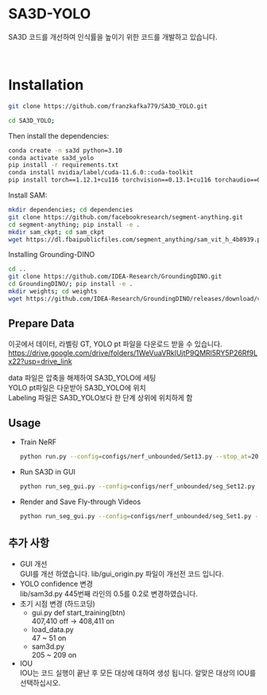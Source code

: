 # SA3D-YOLO

SA3D 코드를 개선하여 인식률을 높이기 위한 코드를 개발하고 있습니다.

<br>

# Installation

```bash
git clone https://github.com/franzkafka779/SA3D_YOLO.git
```

```bash
cd SA3D_YOLO;
```

Then install the dependencies:
```bash
conda create -n sa3d python=3.10
conda activate sa3d_yolo
pip install -r requirements.txt
conda install nvidia/label/cuda-11.6.0::cuda-toolkit
pip install torch==1.12.1+cu116 torchvision==0.13.1+cu116 torchaudio==0.12.1 --extra-index-url https://download.pytorch.org/whl/cu116
```

Install SAM:
```bash
mkdir dependencies; cd dependencies
git clone https://github.com/facebookresearch/segment-anything.git 
cd segment-anything; pip install -e .
mkdir sam_ckpt; cd sam_ckpt
wget https://dl.fbaipublicfiles.com/segment_anything/sam_vit_h_4b8939.pth
```

Installing Grounding-DINO
```bash
cd ..
git clone https://github.com/IDEA-Research/GroundingDINO.git
cd GroundingDINO/; pip install -e .
mkdir weights; cd weights
wget https://github.com/IDEA-Research/GroundingDINO/releases/download/v0.1.0-alpha/groundingdino_swint_ogc.pth
```

## Prepare Data

이곳에서 데이터, 라벨링 GT, YOLO pt 파일을 다운로드 받을 수 있습니다. 
https://drive.google.com/drive/folders/1WeVuaVRklUjtP9QMRl5RY5P26Rf9Lx22?usp=drive_link

data 파일은 압축을 해제하여 SA3D_YOLO에 세팅 \
YOLO pt파일은 다운받아 SA3D_YOLO에 위치 \
Labeling 파일은 SA3D_YOLO보다 한 단계 상위에 위치하게 함 

## Usage
- Train NeRF
  ```bash
  python run.py --config=configs/nerf_unbounded/Set13.py --stop_at=20000 --render_video --i_weights=10000
  ```
- Run SA3D in GUI
  ```bash
  python run_seg_gui.py --config=configs/nerf_unbounded/seg_Set12.py --segment --sp_name=_gui --num_prompts=20 --render_opt=train --save_ckpt
  ```
- Render and Save Fly-through Videos
  ```bash
  python run_seg_gui.py --config=configs/nerf_unbounded/seg_Set1.py --segment --sp_name=_gui --num_prompts=20 --render_only --render_opt=video --dump_images --seg_type seg_img seg_density
  ```

## 추가 사항 
- GUI 개선\
  GUI를 개선 하였습니다. lib/gui_origin.py 파일이 개선전 코드 입니다.
- YOLO confidence 변경\
  lib/sam3d.py 445번째 라인의 0.5를 0.2로 변경하였습니다.
- 초기 시점 변경 (하드코딩)
  - gui.py def start_training(btn)\
    407,410 off → 408,411 on
  - load_data.py\
    47 ~ 51 on
  - sam3d.py\
    205 ~ 209 on
- IOU\
  IOU는 코드 실행이 끝난 후 모든 대상에 대하여 생성 됩니다. 알맞은 대상의 IOU를 선택하십시오.
  
